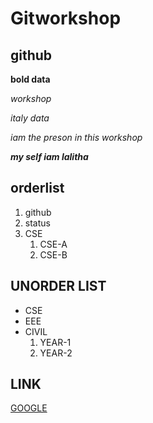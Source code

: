 # Gitworkshop
## github

**bold data**

_workshop_

*italy data*

*iam the preson in this workshop*

_**my self iam lalitha**_

## orderlist
1. github
2. status
3. CSE
    1. CSE-A
    2. CSE-B
## UNORDER LIST
* CSE
* EEE
* CIVIL
    1. YEAR-1
    2. YEAR-2
## LINK
[GOOGLE](https://www.google.com)
